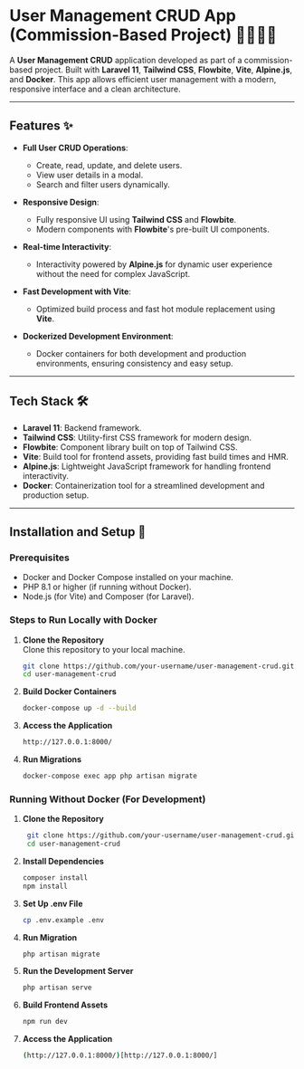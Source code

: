 # User Management CRUD App (Commission-Based Project) 👨‍💻👩‍💻

A **User Management CRUD** application developed as part of a commission-based project. Built with **Laravel 11**, **Tailwind CSS**, **Flowbite**, **Vite**, **Alpine.js**, and **Docker**. This app allows efficient user management with a modern, responsive interface and a clean architecture.

---

## Features ✨

- **Full User CRUD Operations**:  
  - Create, read, update, and delete users.
  - View user details in a modal.
  - Search and filter users dynamically.
  
- **Responsive Design**:  
  - Fully responsive UI using **Tailwind CSS** and **Flowbite**.
  - Modern components with **Flowbite**'s pre-built UI components.
  
- **Real-time Interactivity**:  
  - Interactivity powered by **Alpine.js** for dynamic user experience without the need for complex JavaScript.

- **Fast Development with Vite**:  
  - Optimized build process and fast hot module replacement using **Vite**.

- **Dockerized Development Environment**:  
  - Docker containers for both development and production environments, ensuring consistency and easy setup.

---

## Tech Stack 🛠️

- **Laravel 11**: Backend framework.
- **Tailwind CSS**: Utility-first CSS framework for modern design.
- **Flowbite**: Component library built on top of Tailwind CSS.
- **Vite**: Build tool for frontend assets, providing fast build times and HMR.
- **Alpine.js**: Lightweight JavaScript framework for handling frontend interactivity.
- **Docker**: Containerization tool for a streamlined development and production setup.

---

## Installation and Setup 🚀

### Prerequisites
- Docker and Docker Compose installed on your machine.
- PHP 8.1 or higher (if running without Docker).
- Node.js (for Vite) and Composer (for Laravel).

### Steps to Run Locally with Docker

1. **Clone the Repository**  
   Clone this repository to your local machine.
   ```bash
   git clone https://github.com/your-username/user-management-crud.git
   cd user-management-crud

1. **Build Docker Containers**  
   ```bash
   docker-compose up -d --build

1. **Access the Application**  
   ```bash
   http://127.0.0.1:8000/

1. **Run Migrations**  
   ```bash
   docker-compose exec app php artisan migrate

### Running Without Docker (For Development)
1. **Clone the Repository**  
   ```bash
    git clone https://github.com/your-username/user-management-crud.git
    cd user-management-crud

1. **Install Dependencies**  
   ```bash
   composer install
   npm install

1. **Set Up .env File**  
   ```bash
   cp .env.example .env

1. **Run Migration**  
   ```bash
   php artisan migrate

1. **Run the Development Server**  
   ```bash
   php artisan serve

1. **Build Frontend Assets**  
   ```bash
   npm run dev

1. **Access the Application**  
   ```bash
   (http://127.0.0.1:8000/)[http://127.0.0.1:8000/]